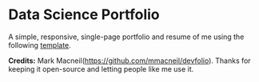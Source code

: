 # Data Science Portfolio
A simple, responsive, single-page portfolio and resume of me using the following [template](https://mmacneil.github.io/devfolio/).

**Credits:** Mark Macneil(https://github.com/mmacneil/devfolio). Thanks for keeping it open-source and letting people like me use it.
